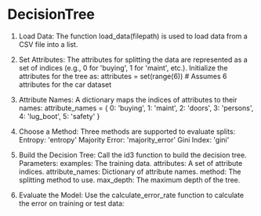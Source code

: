 # DecisionTree
1. Load Data: The function load_data(filepath) is used to load data from a CSV file into a list.

2. Set Attributes: The attributes for splitting the data are represented as a set of indices (e.g., 0 for 'buying', 1 for 'maint', etc.). 
    Initialize the attributes for the tree as:
    attributes = set(range(6))  # Assumes 6 attributes for the car dataset

3. Attribute Names: A dictionary maps the indices of attributes to their names:
    attribute_names = {
        0: 'buying',
        1: 'maint',
        2: 'doors',
        3: 'persons',
        4: 'lug_boot',
        5: 'safety'
    }

4. Choose a Method: Three methods are supported to evaluate splits:
    Entropy: 'entropy'
    Majority Error: 'majority_error'
    Gini Index: 'gini'

5. Build the Decision Tree: Call the id3 function to build the decision tree. Parameters:
    examples: The training data.
    attributes: A set of attribute indices.
    attribute_names: Dictionary of attribute names.
    method: The splitting method to use.
    max_depth: The maximum depth of the tree.

6. Evaluate the Model: Use the calculate_error_rate function to calculate the error on training or test data:



